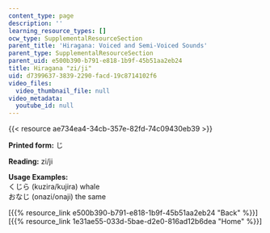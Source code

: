 ```yaml
---
content_type: page
description: ''
learning_resource_types: []
ocw_type: SupplementalResourceSection
parent_title: 'Hiragana: Voiced and Semi-Voiced Sounds'
parent_type: SupplementalResourceSection
parent_uid: e500b390-b791-e818-1b9f-45b51aa2eb24
title: Hiragana "zi/ji"
uid: d7399637-3839-2290-facd-19c8714102f6
video_files:
  video_thumbnail_file: null
video_metadata:
  youtube_id: null
---
```


{{< resource ae734ea4-34cb-357e-82fd-74c09430eb39 >}}

**Printed form:** じ

**Reading:** zi/ji

**Usage Examples:**  
くじら (kuzira/kujira) whale  
おなじ (onazi/onaji) the same

  
\[{{% resource_link e500b390-b791-e818-1b9f-45b51aa2eb24 "Back" %}}\]  
\[{{% resource_link 1e31ae55-033d-5bae-d2e0-816ad12b6dea "Home" %}}\]